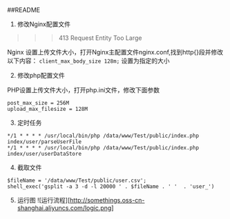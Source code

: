 ##README

1. 修改Nginx配置文件
>>>413 Request Entity Too Large

Nginx 设置上传文件大小，打开Nginx主配置文件nginx.conf,找到http{}段并修改以下内容：
`client_max_body_size 128m;` 设置为指定的大小

2. 修改php配置文件

PHP设置上传文件大小，打开php.ini文件，修改下面参数
```
post_max_size = 256M  
upload_max_filesize = 128M 
```

3. 定时任务

```
*/1 * * * * /usr/local/bin/php /data/www/Test/public/index.php index/user/parseUserFile
*/1 * * * * /usr/local/bin/php /data/www/Test/public/index.php index/user/userDataStore
```
4. 截取文件

```
$fileName = '/data/www/Test/public/user.csv';
shell_exec('gsplit -a 3 -d -l 20000 ' . $fileName . ' '  . 'user_')
```

5. 运行图
![运行流程][http://somethings.oss-cn-shanghai.aliyuncs.com/logic.png]